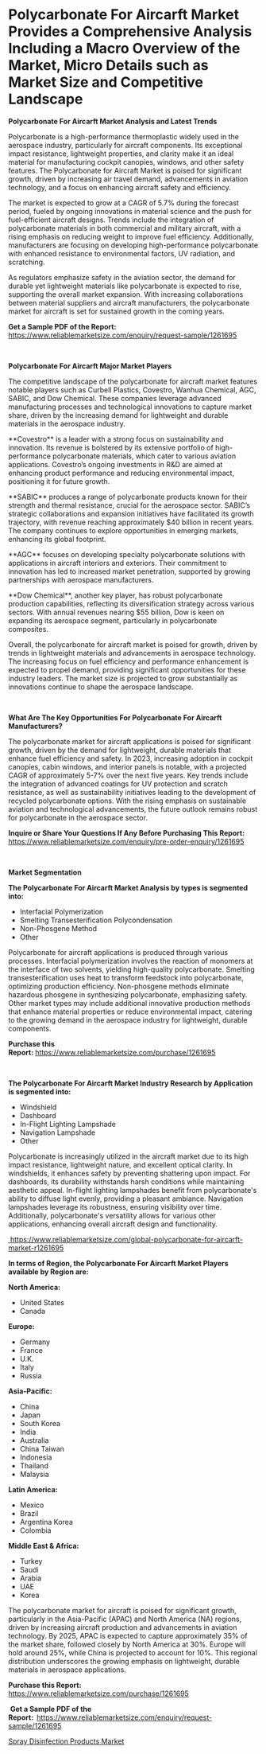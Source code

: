 <p><h1>Polycarbonate For Aircarft Market Provides a Comprehensive Analysis Including a Macro Overview of the Market, Micro Details such as Market Size and Competitive Landscape</h1></p><p><strong>Polycarbonate For Aircarft Market Analysis and Latest Trends</strong></p>
<p><p>Polycarbonate is a high-performance thermoplastic widely used in the aerospace industry, particularly for aircraft components. Its exceptional impact resistance, lightweight properties, and clarity make it an ideal material for manufacturing cockpit canopies, windows, and other safety features. The Polycarbonate for Aircraft Market is poised for significant growth, driven by increasing air travel demand, advancements in aviation technology, and a focus on enhancing aircraft safety and efficiency.</p><p>The market is expected to grow at a CAGR of 5.7% during the forecast period, fueled by ongoing innovations in material science and the push for fuel-efficient aircraft designs. Trends include the integration of polycarbonate materials in both commercial and military aircraft, with a rising emphasis on reducing weight to improve fuel efficiency. Additionally, manufacturers are focusing on developing high-performance polycarbonate with enhanced resistance to environmental factors, UV radiation, and scratching.</p><p>As regulators emphasize safety in the aviation sector, the demand for durable yet lightweight materials like polycarbonate is expected to rise, supporting the overall market expansion. With increasing collaborations between material suppliers and aircraft manufacturers, the polycarbonate market for aircraft is set for sustained growth in the coming years.</p></p>
<p><strong>Get a Sample PDF of the Report:&nbsp;</strong> <a href="https://www.reliablemarketsize.com/enquiry/request-sample/1261695?utm_campaign=2192&utm_medium=2&utm_source=Github&utm_content=ia&utm_term=02022025&utm_id=polycarbonate-for-aircarft">https://www.reliablemarketsize.com/enquiry/request-sample/1261695</a></p>
<p>&nbsp;</p>
<p><strong>Polycarbonate For Aircarft Major Market Players</strong></p>
<p><p>The competitive landscape of the polycarbonate for aircraft market features notable players such as Curbell Plastics, Covestro, Wanhua Chemical, AGC, SABIC, and Dow Chemical. These companies leverage advanced manufacturing processes and technological innovations to capture market share, driven by the increasing demand for lightweight and durable materials in the aerospace industry.</p><p>**Covestro** is a leader with a strong focus on sustainability and innovation. Its revenue is bolstered by its extensive portfolio of high-performance polycarbonate materials, which cater to various aviation applications. Covestro’s ongoing investments in R&D are aimed at enhancing product performance and reducing environmental impact, positioning it for future growth.</p><p>**SABIC** produces a range of polycarbonate products known for their strength and thermal resistance, crucial for the aerospace sector. SABIC’s strategic collaborations and expansion initiatives have facilitated its growth trajectory, with revenue reaching approximately $40 billion in recent years. The company continues to explore opportunities in emerging markets, enhancing its global footprint.</p><p>**AGC** focuses on developing specialty polycarbonate solutions with applications in aircraft interiors and exteriors. Their commitment to innovation has led to increased market penetration, supported by growing partnerships with aerospace manufacturers.</p><p>**Dow Chemical**, another key player, has robust polycarbonate production capabilities, reflecting its diversification strategy across various sectors. With annual revenues nearing $55 billion, Dow is keen on expanding its aerospace segment, particularly in polycarbonate composites.</p><p>Overall, the polycarbonate for aircraft market is poised for growth, driven by trends in lightweight materials and advancements in aerospace technology. The increasing focus on fuel efficiency and performance enhancement is expected to propel demand, providing significant opportunities for these industry leaders. The market size is projected to grow substantially as innovations continue to shape the aerospace landscape.</p></p>
<p>&nbsp;</p>
<p><strong>What Are The Key Opportunities For Polycarbonate For Aircarft Manufacturers?</strong></p>
<p><p>The polycarbonate market for aircraft applications is poised for significant growth, driven by the demand for lightweight, durable materials that enhance fuel efficiency and safety. In 2023, increasing adoption in cockpit canopies, cabin windows, and interior panels is notable, with a projected CAGR of approximately 5-7% over the next five years. Key trends include the integration of advanced coatings for UV protection and scratch resistance, as well as sustainability initiatives leading to the development of recycled polycarbonate options. With the rising emphasis on sustainable aviation and technological advancements, the future outlook remains robust for polycarbonate in the aerospace sector.</p></p>
<p><strong>Inquire or Share Your Questions If Any Before Purchasing This Report:</strong> <a href="https://www.reliablemarketsize.com/enquiry/pre-order-enquiry/1261695?utm_campaign=2192&utm_medium=2&utm_source=Github&utm_content=ia&utm_term=02022025&utm_id=polycarbonate-for-aircarft">https://www.reliablemarketsize.com/enquiry/pre-order-enquiry/1261695</a></p>
<p>&nbsp;</p>
<p><strong>Market Segmentation</strong></p>
<p><strong>The Polycarbonate For Aircarft Market Analysis by types is segmented into:</strong></p>
<p><ul><li>Interfacial Polymerization</li><li>Smelting Transesterification Polycondensation</li><li>Non-Phosgene Method</li><li>Other</li></ul></p>
<p><p>Polycarbonate for aircraft applications is produced through various processes. Interfacial polymerization involves the reaction of monomers at the interface of two solvents, yielding high-quality polycarbonate. Smelting transesterification uses heat to transform feedstock into polycarbonate, optimizing production efficiency. Non-phosgene methods eliminate hazardous phosgene in synthesizing polycarbonate, emphasizing safety. Other market types may include additional innovative production methods that enhance material properties or reduce environmental impact, catering to the growing demand in the aerospace industry for lightweight, durable components.</p></p>
<p><strong>Purchase this Report:&nbsp;</strong><a href="https://www.reliablemarketsize.com/purchase/1261695?utm_campaign=2192&utm_medium=2&utm_source=Github&utm_content=ia&utm_term=02022025&utm_id=polycarbonate-for-aircarft">https://www.reliablemarketsize.com/purchase/1261695</a></p>
<p>&nbsp;</p>
<p><strong>The Polycarbonate For Aircarft Market Industry Research by Application is segmented into:</strong></p>
<p><ul><li>Windshield</li><li>Dashboard</li><li>In-Flight Lighting Lampshade</li><li>Navigation Lampshade</li><li>Other</li></ul></p>
<p><p>Polycarbonate is increasingly utilized in the aircraft market due to its high impact resistance, lightweight nature, and excellent optical clarity. In windshields, it enhances safety by preventing shattering upon impact. For dashboards, its durability withstands harsh conditions while maintaining aesthetic appeal. In-flight lighting lampshades benefit from polycarbonate's ability to diffuse light evenly, providing a pleasant ambiance. Navigation lampshades leverage its robustness, ensuring visibility over time. Additionally, polycarbonate's versatility allows for various other applications, enhancing overall aircraft design and functionality.</p></p>
<p><a href="https://www.reliablemarketsize.com/global-polycarbonate-for-aircarft-market-r1261695?utm_campaign=2192&utm_medium=2&utm_source=Github&utm_content=ia&utm_term=02022025&utm_id=polycarbonate-for-aircarft">&nbsp;https://www.reliablemarketsize.com/global-polycarbonate-for-aircarft-market-r1261695</a></p>
<p><strong>In terms of Region, the Polycarbonate For Aircarft Market Players available by Region are:</strong></p>
<p>
    <p> <strong> North America: </strong>
        <ul>
            <li>United States</li>
            <li>Canada</li>
        </ul>
        </p> 
    <p> <strong> Europe: </strong>
        <ul>
            <li>Germany</li>
            <li>France</li>
            <li>U.K.</li>
            <li>Italy</li>
            <li>Russia</li>
        </ul>
        </p> 
    <p> <strong> Asia-Pacific: </strong>
        <ul>
            <li>China</li>
            <li>Japan</li>
            <li>South Korea</li>
            <li>India</li>
            <li>Australia</li>
            <li>China Taiwan</li>
            <li>Indonesia</li>
            <li>Thailand</li>
            <li>Malaysia</li>
        </ul>
        </p> 
    <p> <strong> Latin America: </strong>
        <ul>
            <li>Mexico</li>
            <li>Brazil</li>
            <li>Argentina Korea</li>
            <li>Colombia</li>
        </ul>
        </p> 
    <p> <strong> Middle East & Africa: </strong>
        <ul>
            <li>Turkey</li>
            <li>Saudi</li>
            <li>Arabia</li>
            <li>UAE</li>
            <li>Korea</li>
        </ul>
    </p>
    </p>
<p><p>The polycarbonate market for aircraft is poised for significant growth, particularly in the Asia-Pacific (APAC) and North America (NA) regions, driven by increasing aircraft production and advancements in aviation technology. By 2025, APAC is expected to capture approximately 35% of the market share, followed closely by North America at 30%. Europe will hold around 25%, while China is projected to account for 10%. This regional distribution underscores the growing emphasis on lightweight, durable materials in aerospace applications.</p></p>
<p><strong>Purchase this Report: </strong><a href="https://www.reliablemarketsize.com/purchase/1261695?utm_campaign=2192&utm_medium=2&utm_source=Github&utm_content=ia&utm_term=02022025&utm_id=polycarbonate-for-aircarft">https://www.reliablemarketsize.com/purchase/1261695</a></p>
<p>&nbsp;<strong>Get a Sample PDF of the Report:&nbsp;&nbsp;</strong><a href="https://www.reliablemarketsize.com/enquiry/request-sample/1261695?utm_campaign=2192&utm_medium=2&utm_source=Github&utm_content=ia&utm_term=02022025&utm_id=polycarbonate-for-aircarft">https://www.reliablemarketsize.com/enquiry/request-sample/1261695</a></p>
<p><strong></strong></p>
<p><p><a href="https://github.com/WashimHussain441/Market-Research-Report-List-1/blob/main/spray-disinfection-products-market.md?utm_campaign=2192&utm_medium=2&utm_source=Github&utm_content=ia&utm_term=02022025&utm_id=polycarbonate-for-aircarft">Spray Disinfection Products Market</a></p></p>